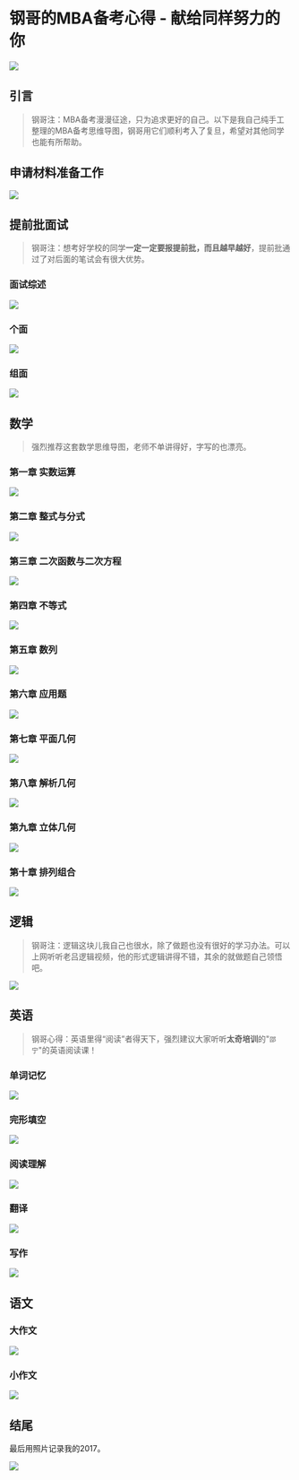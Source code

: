 # 钢哥的MBA备考心得 - 献给同样努力的你

![](https://ws1.sinaimg.cn/large/006By2pOgy1fraxl6hl8zj31400u00x7.jpg)

## 引言
> 钢哥注：MBA备考漫漫征途，只为追求更好的自己。以下是我自己纯手工整理的MBA备考思维导图，钢哥用它们顺利考入了复旦，希望对其他同学也能有所帮助。

## 申请材料准备工作
![](https://ws1.sinaimg.cn/large/006By2pOgy1frawqeczp1j33mk1qmq73.jpg)


## 提前批面试

> 钢哥注：想考好学校的同学**一定一定要报提前批，而且越早越好**，提前批通过了对后面的笔试会有很大优势。

### 面试综述

![](https://ws1.sinaimg.cn/large/006By2pOgy1fraws0ve1uj31ys1bidh9.jpg)


### 个面

![](https://ws1.sinaimg.cn/large/006By2pOgy1frayhzqx4wj32ww3feu0y.jpg)


### 组面
![](https://ws1.sinaimg.cn/large/006By2pOgy1frawuiyuxvj33q61767jl.jpg)

## 数学

> 强烈推荐这套数学思维导图，老师不单讲得好，字写的也漂亮。

### 第一章 实数运算
![](https://ws1.sinaimg.cn/large/006By2pOgy1frawuwtzy4j352p1yuu0z.jpg)


### 第二章 整式与分式
![](https://ws1.sinaimg.cn/large/006By2pOgy1frax0luqmnj34cg16yu0x.jpg)

### 第三章 二次函数与二次方程
![](https://ws1.sinaimg.cn/large/006By2pOgy1frax1u19eij35k11sqx6q.jpg)

### 第四章 不等式
![](https://ws1.sinaimg.cn/large/006By2pOgy1frax23k82gj33ri2ni7wp.jpg)

### 第五章 数列
![](https://ws1.sinaimg.cn/large/006By2pOgy1frax2atrp7j359i1wb1kz.jpg)

### 第六章 应用题
![](https://ws1.sinaimg.cn/large/006By2pOgy1frax2gaxisj35cc1ueu0x.jpg)

### 第七章 平面几何
![](https://ws1.sinaimg.cn/large/006By2pOgy1frax2nyjowj34hl284kjp.jpg)

### 第八章 解析几何
![](https://ws1.sinaimg.cn/large/006By2pOgy1frax2w2ddhj33oa2pve86.jpg)

### 第九章 立体几何
![](https://ws1.sinaimg.cn/large/006By2pOgy1frax3dg7ltj34h00puqjm.jpg)

### 第十章 排列组合
![](https://ws1.sinaimg.cn/large/006By2pOgy1frax3kqj5dj34lx261kjr.jpg)

## 逻辑

> 钢哥注：逻辑这块儿我自己也很水，除了做题也没有很好的学习办法。可以上网听听老吕逻辑视频，他的形式逻辑讲得不错，其余的就做题自己领悟吧。

![](https://ws1.sinaimg.cn/large/006By2pOgy1frax3skuilj32ok3q17wi.jpg)

## 英语

> 钢哥心得：英语里得“阅读”者得天下，强烈建议大家听听**太奇培训**的"`邵宁`"的英语阅读课！

### 单词记忆
![](https://ws1.sinaimg.cn/large/006By2pOgy1frax4uaesrj318p81nu0x.jpg)

### 完形填空
![](https://ws1.sinaimg.cn/large/006By2pOgy1frax6090olj317c0ciq37.jpg)

### 阅读理解
![](https://ws1.sinaimg.cn/large/006By2pOgy1frax678u4jj32864hearf.jpg)

### 翻译
![](https://ws1.sinaimg.cn/large/006By2pOgy1frax6cvlvqj32up3i2h31.jpg)

### 写作
![](https://ws1.sinaimg.cn/large/006By2pOgy1frax6kziumj31dq7861ky.jpg)

## 语文
### 大作文
![](https://ws1.sinaimg.cn/large/006By2pOgy1fraxa48z5wj31rv5mjkjo.jpg)

### 小作文
![](https://ws1.sinaimg.cn/large/006By2pOgy1fraxaajf8uj32rm3lydny.jpg)

## 结尾
最后用照片记录我的2017。

![](https://ws1.sinaimg.cn/large/006By2pOgy1fraxl6hl8zj31400u00x7.jpg)

